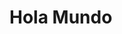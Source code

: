 <html>
  <head>
    <meta name="Author" content="José Jiménez Romero">
    <meta charset="UTF-8">
  </head>

<body>

<h1>Hola Mundo</h1>


</body>

</html>
